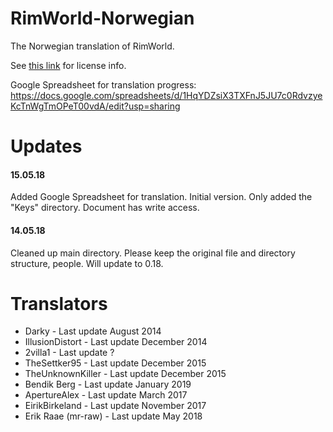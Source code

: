 RimWorld-Norwegian
==================

The Norwegian translation of RimWorld.

See [this link](http://ludeon.com/forums/index.php?topic=2933.0) for license info.

Google Spreadsheet for translation progress: https://docs.google.com/spreadsheets/d/1HqYDZsiX3TXFnJ5JU7c0RdvzyeKcTnWgTmOPeT00vdA/edit?usp=sharing

Updates
======

#### 15.05.18
Added Google Spreadsheet for translation. Initial version. Only added the "Keys" directory. Document has write access.

#### 14.05.18
Cleaned up main directory. Please keep the original file and directory structure, people. Will update to 0.18.

Translators
======

- Darky - Last update August 2014
- IllusionDistort - Last update December 2014
- 2villa1 - Last update ?
- TheSettker95 - Last update December 2015
- TheUnknownKiller - Last update December 2015
- Bendik Berg - Last update January 2019
- ApertureAlex - Last update March 2017
- EirikBirkeland - Last update November 2017
- Erik Raae (mr-raw) - Last update May 2018
